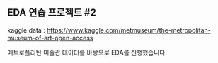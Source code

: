## EDA 연습 프로젝트 #2  

kaggle data : https://www.kaggle.com/metmuseum/the-metropolitan-museum-of-art-open-access  

메트로폴리탄 미술관 데이터를 바탕으로 EDA를 진행했습니다.


